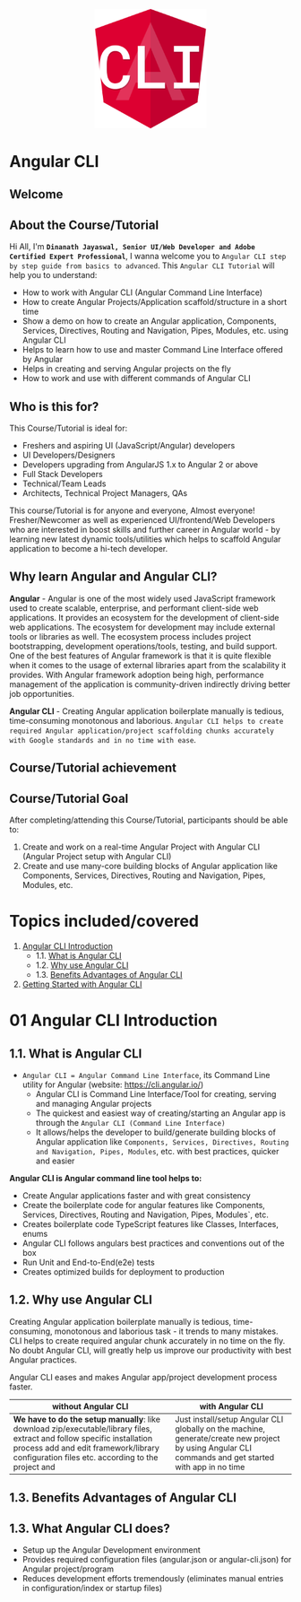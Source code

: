 <p align="center">
  <img src="_images-angularcli/1-angular-cli-logo-1.png" alt="angular cli logo" title="angular cli" width="200" />
</p>

Angular CLI
=====================

Welcome
---------------------

About the Course/Tutorial
---------------------
Hi All, I'm **`Dinanath Jayaswal, Senior UI/Web Developer and Adobe Certified Expert Professional`**, I wanna welcome you to `Angular CLI step by step guide from basics to advanced`. This `Angular CLI Tutorial` will help you to understand: 
- How to work with Angular CLI (Angular Command Line Interface)
- How to create Angular Projects/Application scaffold/structure in a short time
- Show a demo on how to create an Angular application, Components, Services, Directives, Routing and Navigation, Pipes, Modules, etc. using Angular CLI
- Helps to learn how to use and master Command Line Interface offered by Angular
- Helps in creating and serving Angular projects on the fly
- How to work and use with different commands of Angular CLI

Who is this for? 
---------------------
This Course/Tutorial is ideal for:
- Freshers and aspiring UI (JavaScript/Angular) developers
- UI Developers/Designers
- Developers upgrading from AngularJS 1.x to Angular 2 or above
- Full Stack Developers
- Technical/Team Leads
- Architects, Technical Project Managers, QAs

This course/Tutorial is for anyone and everyone, Almost everyone! Fresher/Newcomer as well as experienced UI/frontend/Web Developers who are interested in boost skills and further career in Angular world - by learning new latest dynamic tools/utilities which helps to scaffold Angular application to become a hi-tech developer.

Why learn Angular and Angular CLI?
---------------------
**Angular** - Angular is one of the most widely used JavaScript framework used to create scalable, enterprise, and performant client-side web applications. It provides an ecosystem for the development of client-side web applications. The ecosystem for development may include external tools or libraries as well. The ecosystem process includes project bootstrapping, development operations/tools, testing, and build support. One of the best features of Angular framework is that it is quite flexible when it comes to the usage of external libraries apart from the scalability it provides. With Angular framework adoption being high, performance management of the application is community-driven indirectly driving better job opportunities.

**Angular CLI** - Creating Angular application boilerplate manually is tedious, time-consuming monotonous and laborious. `Angular CLI helps to create required Angular application/project scaffolding chunks accurately with Google standards and in no time with ease`.

Course/Tutorial achievement
---------------------

Course/Tutorial Goal
---------------------
After completing/attending this Course/Tutorial, participants should be able to: 
1. Create and work on a real-time Angular Project with Angular CLI (Angular Project setup with Angular CLI)
2. Create and use many-core building blocks of Angular application like Components, Services, Directives, Routing and Navigation, Pipes, Modules, etc.

Topics included/covered
===================== 
1. [Angular CLI Introduction](#01-angular-cli-introduction)
    - 1.1. [What is Angular CLI](#11-what-is-angular-cli)
    - 1.2. [Why use Angular CLI](#12-why-use-angular-cli)
    - 1.3. [Benefits Advantages of Angular CLI](#13-benefits-advantages-of-angular-cli)
2. [Getting Started with Angular CLI](#02-Getting-Started-with-Angular-CLI)

01 Angular CLI Introduction
=====================

1.1. What is Angular CLI
--------------------- 
- `Angular CLI = Angular Command Line Interface`, its Command Line utility for Angular (website:  https://cli.angular.io/)
  - Angular CLI is Command Line Interface/Tool for creating, serving and managing Angular projects
  - The quickest and easiest way of creating/starting an Angular app is through the `Angular CLI (Command Line Interface)`
  - It allows/helps the developer to build/generate building blocks of Angular application like `Components, Services, Directives, Routing and Navigation, Pipes, Modules`, etc. with best practices, quicker and easier

**Angular CLI is Angular command line tool helps to:**
- Create Angular applications faster and with great consistency
- Create the boilerplate code for angular features like Components, Services, Directives, Routing and Navigation, Pipes, Modules`, etc.
- Creates boilerplate code TypeScript features like Classes, Interfaces, enums
- Angular CLI follows angulars best practices and conventions out of the box
- Run Unit and End-to-End(e2e) tests
- Creates optimized builds for deployment to production

1.2. Why use Angular CLI
--------------------- 
Creating Angular application boilerplate manually is tedious, time-consuming, monotonous and laborious task - it trends to many mistakes. CLI helps to create required angular chunk accurately in no time on the fly. No doubt Angular CLI, will greatly help us improve our productivity with best Angular practices.

Angular CLI eases and makes Angular app/project development process faster. 

| **without Angular CLI**                   | **with Angular CLI**                      |
| ------------------------------------------|-------------------------------------------|
| **We have to do the setup manually**: like download zip/executable/library files, extract and follow specific installation process add and edit framework/library configuration files etc. according to the project and                |  Just install/setup Angular CLI globally on the machine, generate/create new project by using Angular CLI commands and get started with app in no time 

1.3. Benefits Advantages of Angular CLI
---------------------

1.3. What Angular CLI does?
---------------------
- Setup up the Angular Development environment
- Provides required configuration files (angular.json or angular-cli.json) for Angular project/program
- Reduces development efforts tremendously (eliminates manual entries in configuration/index or startup files)
